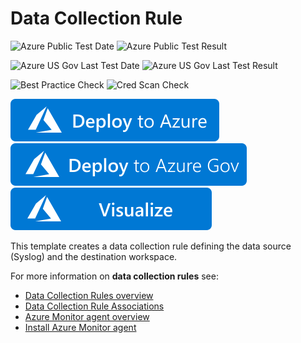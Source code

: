 # Data Collection Rule
![Azure Public Test Date](https://azurequickstartsservice.blob.core.windows.net/badges/101-datacollectionrule-create-syslog/PublicLastTestDate.svg)
![Azure Public Test Result](https://azurequickstartsservice.blob.core.windows.net/badges/101-datacollectionrule-create-syslog/PublicDeployment.svg)

![Azure US Gov Last Test Date](https://azurequickstartsservice.blob.core.windows.net/badges/101-datacollectionrule-create-syslog/FairfaxLastTestDate.svg)
![Azure US Gov Last Test Result](https://azurequickstartsservice.blob.core.windows.net/badges/101-datacollectionrule-create-syslog/FairfaxDeployment.svg)
    
![Best Practice Check](https://azurequickstartsservice.blob.core.windows.net/badges/101-datacollectionrule-create-syslog/BestPracticeResult.svg)
![Cred Scan Check](https://azurequickstartsservice.blob.core.windows.net/badges/101-datacollectionrule-create-syslog/CredScanResult.svg)

[![Deploy To Azure](https://raw.githubusercontent.com/Azure/azure-quickstart-templates/master/1-CONTRIBUTION-GUIDE/images/deploytoazure.svg?sanitize=true)](https://portal.azure.com/#create/Microsoft.Template/uri/https%3A%2F%2Fraw.githubusercontent.com%2FAzure%2Fazure-quickstart-templates%2Fmaster%2F101-datacollectionrule-create-syslog%2Fazuredeploy.json)
[![Deploy To Azure US Gov](https://raw.githubusercontent.com/Azure/azure-quickstart-templates/master/1-CONTRIBUTION-GUIDE/images/deploytoazuregov.svg?sanitize=true)](https://portal.azure.us/#create/Microsoft.Template/uri/https%3A%2F%2Fraw.githubusercontent.com%2FAzure%2Fazure-quickstart-templates%2Fmaster%2F101-datacollectionrule-create-syslog%2Fazuredeploy.json)
[![Visualize](https://raw.githubusercontent.com/Azure/azure-quickstart-templates/master/1-CONTRIBUTION-GUIDE/images/visualizebutton.svg?sanitize=true)](http://armviz.io/#/?load=https%3A%2F%2Fraw.githubusercontent.com%2FAzure%2Fazure-quickstart-templates%2Fmaster%2F101-datacollectionrule-create-syslog%2Fazuredeploy.json
)

This template creates a data collection rule defining the data source (Syslog) and the destination workspace.

For more information on **data collection rules** see:

- [Data Collection Rules overview](https://docs.microsoft.com/en-us/azure/azure-monitor/agents/data-collection-rule-overview)
- [Data Collection Rule Associations](https://docs.microsoft.com/en-us/azure/azure-monitor/agents/data-collection-rule-azure-monitor-agent)
- [Azure Monitor agent overview](https://docs.microsoft.com/en-us/azure/azure-monitor/agents/azure-monitor-agent-overview)
- [Install Azure Monitor agent](https://docs.microsoft.com/en-us/azure/azure-monitor/agents/azure-monitor-agent-install)